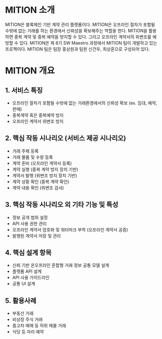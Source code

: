 # MITION 소개
 MITION은 블록체인 기반 계약 관리 플랫폼이다. MITION은 오프라인 절차가 포함될 수밖에 없는 거래를 하는  환경에서 신뢰성을 확보해주는 역할을 한다. MITION을 활용하면 중복 계약 및 중복 예약을 방지할 수 있다. 그리고 오프라인 계약서의 위변조를 예방할 수 있다.
 MITION은 제 8기 SW Maestro 과정에서 MITION 팀이 개발하고 있는 프로젝이다. MITION 팀은 팀장 홍상원과 팀원 신건우, 최상훈으로 구성되어 있다.


# MITION 개요
## 1. 서비스 특징
- 오프라인 절차가 포함될 수밖에 없는 거래환경에서의 신뢰성 확보 (ex.  임대, 예약, 판매)
- 중복계약 혹은 중복예약 방지
- 오프라인 계약서 위변조 방지

## 2. 핵심 작동 시나리오 (서비스 제공 시나리오)
- 거래 주체 등록
- 거래 물품 및 수량 등록
- 계약 준비 (오프라인 계약서 등록)
- 계약 실행 (중복 계약 방지 장치 기반)
- 계약서 발행 (위변조 방지 장치 기반)
- 계약 상황 확인 (중복 계약 확인) 
- 계약 내용 확인 (위변조 검사)

## 3. 핵심 작동 시나리오 외 기타 기능 및 특성
- 정보 공개 범위 설정
- API 사용 권한 관리
- 오프라인 계약서 암호화 및 워터마크 부착 (오프라인 계약서 공증)
- 발행된 계약서 저장 및 관리

## 4. 핵심 설계 항목
- 신뢰 기반 온오프라인 혼합형 거래 정보 공통 모델 설계
- 플랫폼 API 설계
- API 사용 가이드라인
- 공통 UI 설계

## 5. 활용사례
- 부동산 거래
- 비상장 주식 거래
- 중고차 매매 등 허위 매물 거래
- 식당 등 자리 예약
